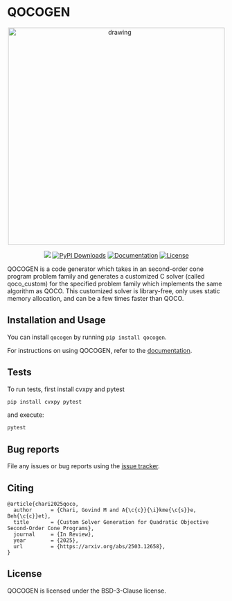 # QOCOGEN
<p align="center">
  <img src="https://github.com/user-attachments/assets/7bd44fa7-d198-4739-bb79-a5c15e04a8de" alt="drawing" width="500"/>
</p>

<p align="center">
  <a href=https://github.com/qoco-org/qocogen/actions/workflows/unit_tests.yml/badge.svg"><img src="https://github.com/qoco-org/qocogen/actions/workflows/unit_tests.yml/badge.svg"/></a>
  <a href="https://img.shields.io/pypi/dm/qocogen.svg?label=Pypi%20downloads"><img src="https://img.shields.io/pypi/dm/qocogen.svg?label=Pypi%20downloads" alt="PyPI Downloads" /></a>
  <a href="https://qoco-org.github.io/qoco/codegen/index.html"><img src="https://img.shields.io/badge/docs-online-brightgreen?logo=read-the-docs&style=flat" alt="Documentation" /></a>
  <a href="https://opensource.org/licenses/BSD-3-Clause"><img src="https://img.shields.io/badge/License-BSD_3--Clause-green.svg" alt="License" /></a>
</p>

QOCOGEN is a code generator which takes in an second-order cone program problem family and generates a customized C solver (called qoco_custom) for the specified problem family which implements the same algorithm as QOCO. This customized solver is library-free, only uses static memory allocation, and can be a few times faster than QOCO.

## Installation and Usage

You can install `qocogen` by running `pip install qocogen`.

For instructions on using QOCOGEN, refer to the [documentation](https://qoco-org.github.io/qoco/codegen/index.html).

## Tests
To run tests, first install cvxpy and pytest
```bash
pip install cvxpy pytest
```

and execute:

```bash
pytest
```

## Bug reports

File any issues or bug reports using the [issue tracker](https://github.com/qoco-org/qocogen/issues).

## Citing
```
@article{chari2025qoco,
  author      = {Chari, Govind M and A{\c{c}}{\i}kme{\c{s}}e, Beh{\c{c}}et},
  title       = {Custom Solver Generation for Quadratic Objective Second-Order Cone Programs},
  journal     = {In Review},
  year        = {2025},
  url         = {https://arxiv.org/abs/2503.12658},
}
```

## License
QOCOGEN is licensed under the BSD-3-Clause license.
